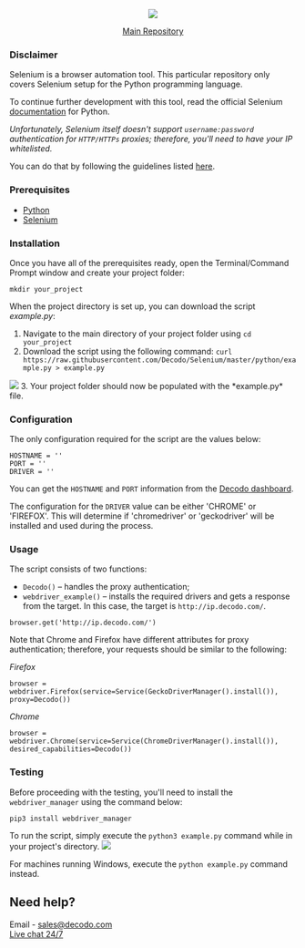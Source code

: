 <p align="center">
    <a href="https://decodo.com/"><img src="https://github.com/user-attachments/assets/209d01f2-3931-4e77-a6f3-0028b1ee2b72"></a>
  </a>
</p>

<p align="center">
    <a href="https://github.com/Decodo/Decodo"> Main Repository </a>
</p>

### Disclaimer

Selenium is a browser automation tool. This particular repository only covers Selenium setup for the Python programming language.

To continue further development with this tool, read the official Selenium [documentation](https://selenium-python.readthedocs.io/) for Python.

*Unfortunately, Selenium itself doesn't support `username:password` authentication for `HTTP/HTTPs` proxies; therefore, you'll need to have your IP whitelisted.*

You can do that by following the guidelines listed [here](https://help.decodo.com/docs/residential-authentication-methods#section-whitelisted-ip).

### Prerequisites

- [Python](https://www.python.org/downloads/)
- [Selenium](https://seleniumhq.github.io/selenium/docs/api/py/index.html#installing)

### Installation

Once you have all of the prerequisites ready, open the Terminal/Command Prompt window and create your project folder:

```
mkdir your_project
```
When the project directory is set up, you can download the script *example.py*:
1. Navigate to the main directory of your project folder using `cd your_project`
2. Download the script using the following command: `curl https://raw.githubusercontent.com/Decodo/Selenium/master/python/example.py > example.py`
<img src="https://snipboard.io/4SdKnL.jpg">
3. Your project folder should now be populated with the *example.py* file.


### Configuration

The only configuration required for the script are the values below:

```
HOSTNAME = ''
PORT = ''
DRIVER = ''
```

You can get the `HOSTNAME` and `PORT` information from the [Decodo dashboard](https://dashboard.Decodo.com/).

The configuration for the `DRIVER` value can be either 'CHROME' or 'FIREFOX'. This will determine if 'chromedriver' or 'geckodriver' will be installed and used during the process.

### Usage

The script consists of two functions:
- `Decodo()` – handles the proxy authentication;
- `webdriver_example()` – installs the required drivers and gets a response from the target. In this case, the target is `http://ip.decodo.com/`.

```
browser.get('http://ip.decodo.com/')
```

Note that Chrome and Firefox have different attributes for proxy authentication; therefore, your requests should be similar to the following:

*Firefox*

```
browser = webdriver.Firefox(service=Service(GeckoDriverManager().install()), proxy=Decodo())
```

*Chrome*

```
browser = webdriver.Chrome(service=Service(ChromeDriverManager().install()), desired_capabilities=Decodo())
```

### Testing

Before proceeding with the testing, you'll need to install the `webdriver_manager` using the command below:
```
pip3 install webdriver_manager
```

To run the script, simply execute the `python3 example.py` command while in your project's directory.
<img src="https://snipboard.io/sPyz1D.jpg">

For machines running Windows, execute the `python example.py` command instead.

## Need help?
Email - sales@decodo.com
<br><a href="https://direct.lc.chat/12092754/">Live chat 24/7</a>
